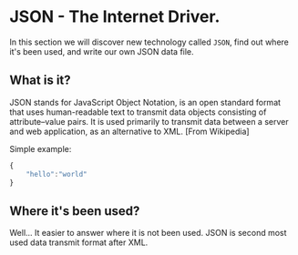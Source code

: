 # JSON - The Internet Driver.

In this section we will discover new technology called ```JSON```, find out where it's been used, and write our own JSON data file.

## What is it?

JSON stands for JavaScript Object Notation, is an open standard format that uses human-readable text to transmit data objects consisting of attribute–value pairs. It is used primarily to transmit data between a server and web application, as an alternative to XML. [From Wikipedia]

Simple example:
```javascript
{
    "hello":"world"
}
```

## Where it's been used?

Well... It easier to answer where it is not been used. JSON is second most used data transmit format after XML. 